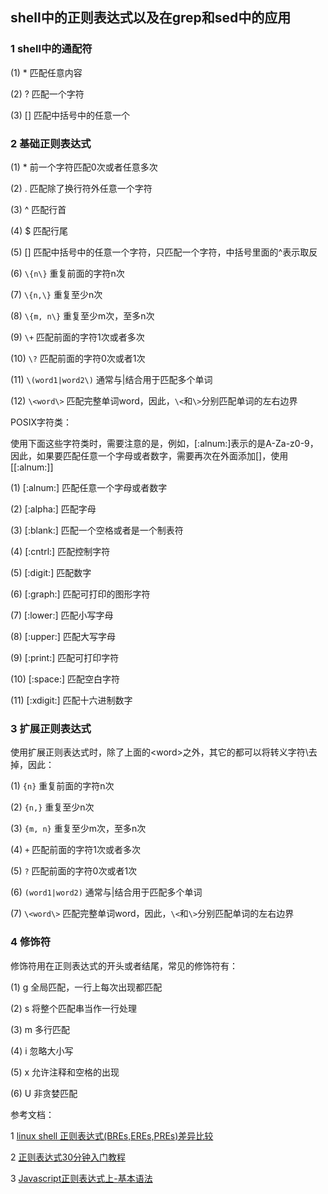 ## shell中的正则表达式以及在grep和sed中的应用

### 1 shell中的通配符

(1) * 匹配任意内容

(2) ? 匹配一个字符

(3) [] 匹配中括号中的任意一个

### 2 基础正则表达式

(1) * 前一个字符匹配0次或者任意多次

(2) . 匹配除了换行符外任意一个字符

(3) ^ 匹配行首

(4) $ 匹配行尾

(5) [] 匹配中括号中的任意一个字符，只匹配一个字符，中括号里面的^表示取反

(6) `\{n\}` 重复前面的字符n次

(7) `\{n,\}` 重复至少n次

(8) `\{m, n\}` 重复至少m次，至多n次

(9) `\+` 匹配前面的字符1次或者多次

(10) `\?` 匹配前面的字符0次或者1次

(11) `\(word1|word2\)` 通常与|结合用于匹配多个单词

(12) `\<word\>` 匹配完整单词word，因此，`\<`和`\>`分别匹配单词的左右边界

POSIX字符类：

使用下面这些字符类时，需要注意的是，例如，[:alnum:]表示的是A-Za-z0-9，因此，如果要匹配任意一个字母或者数字，需要再次在外面添加[]，使用[[:alnum:]]

(1) [:alnum:] 匹配任意一个字母或者数字

(2) [:alpha:] 匹配字母

(3) [:blank:] 匹配一个空格或者是一个制表符

(4) [:cntrl:] 匹配控制字符

(5) [:digit:] 匹配数字

(6) [:graph:] 匹配可打印的图形字符

(7) [:lower:] 匹配小写字母

(8) [:upper:] 匹配大写字母

(9) [:print:] 匹配可打印字符

(10) [:space:] 匹配空白字符

(11) [:xdigit:] 匹配十六进制数字

### 3 扩展正则表达式

使用扩展正则表达式时，除了上面的\<word\>之外，其它的都可以将转义字符\去掉，因此：

(1) `{n}` 重复前面的字符n次

(2) `{n,}` 重复至少n次

(3) `{m, n}` 重复至少m次，至多n次

(4) `+` 匹配前面的字符1次或者多次

(5) `?` 匹配前面的字符0次或者1次

(6) `(word1|word2)` 通常与|结合用于匹配多个单词

(7) `\<word\>` 匹配完整单词word，因此，`\<`和`\>`分别匹配单词的左右边界

### 4 修饰符

修饰符用在正则表达式的开头或者结尾，常见的修饰符有：

(1) g 全局匹配，一行上每次出现都匹配

(2) s 将整个匹配串当作一行处理

(3) m 多行匹配

(4) i 忽略大小写

(5) x 允许注释和空格的出现

(6) U 非贪婪匹配

参考文档：

1 [linux shell 正则表达式(BREs,EREs,PREs)差异比较](http://club.alibabatech.org/article_detail.htm?articleId=35)

2 [正则表达式30分钟入门教程](http://deerchao.net/tutorials/regex/regex.htm)

3 [Javascript正则表达式上-基本语法](http://www.cnblogs.com/dolphinX/p/3486214.html)